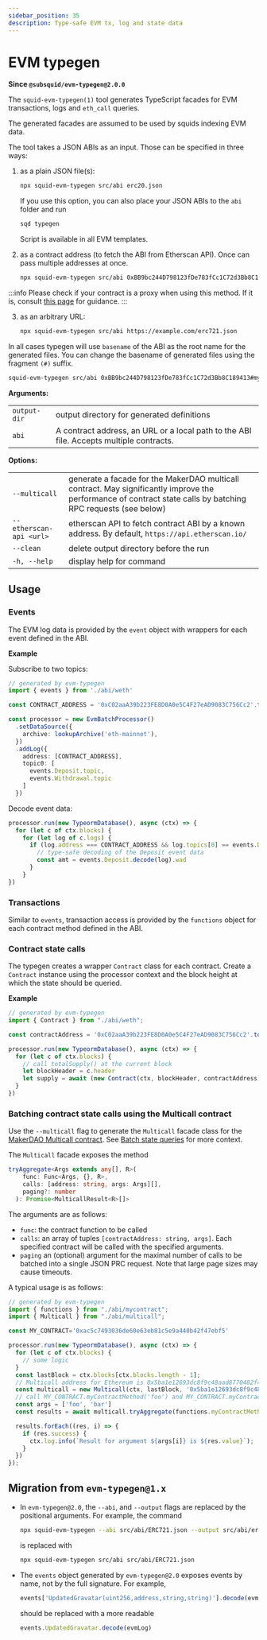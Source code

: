```yaml
---
sidebar_position: 35
description: Type-safe EVM tx, log and state data
---
```


# EVM typegen

**Since `@subsquid/evm-typegen@2.0.0`**

The `squid-evm-typegen(1)` tool generates TypeScript facades for EVM transactions, logs and `eth_call` queries.

The generated facades are assumed to be used by squids indexing EVM data.

The tool takes a JSON ABIs as an input. Those can be specified in three ways:

1. as a plain JSON file(s):

   ```bash
   npx squid-evm-typegen src/abi erc20.json
   ```
   If you use this option, you can also place your JSON ABIs to the `abi` folder and run
   ```bash
   sqd typegen
   ```
   Script is available in all EVM templates.

2. as a contract address (to fetch the ABI from Etherscan API). Once can pass multiple addresses at once.

   ```bash
   npx squid-evm-typegen src/abi 0xBB9bc244D798123fDe783fCc1C72d3Bb8C189413
   ```

:::info
Please check if your contract is a proxy when using this method. If it is, consult [this page](/evm-indexing/proxy-contracts) for guidance.
:::

3. as an arbitrary URL:

   ```bash
   npx squid-evm-typegen src/abi https://example.com/erc721.json
   ```

In all cases typegen will use `basename` of the ABI as the root name for the generated files. You can change the basename of generated files using the fragment `(#)` suffix.

```bash
squid-evm-typegen src/abi 0xBB9bc244D798123fDe783fCc1C72d3Bb8C189413#my-contract-name
```

**Arguments:**

|                        |                                                           |
|------------------------|-----------------------------------------------------------|
|  `output-dir`          | output directory for generated definitions                |
|  `abi`                 | A contract address, an URL or a local path to the ABI file. Accepts multiple contracts. |


**Options:**

|                           |                                                          |
|---------------------------|----------------------------------------------------------| 
|  `--multicall`            | generate a facade for the MakerDAO multicall contract. May significantly improve the performance of contract state calls by batching RPC requests (see below)   |
|  `--etherscan-api <url>`  | etherscan API to fetch contract ABI by a known address. By default, `https://api.etherscan.io/`   |
|  `--clean`                | delete output directory before the run                   |
|  `-h, --help`             | display help for command                                 |


## Usage

### Events 

The EVM log data is provided by the `event` object with wrappers for each event defined in the ABI.

**Example**

Subscribe to two topics:

```ts
// generated by evm-typegen
import { events } from './abi/weth'

const CONTRACT_ADDRESS = '0xC02aaA39b223FE8D0A0e5C4F27eAD9083C756Cc2'.toLowerCase()

const processor = new EvmBatchProcessor()
  .setDataSource({
    archive: lookupArchive('eth-mainnet'),
  })
  .addLog({
    address: [CONTRACT_ADDRESS],
    topic0: [
      events.Deposit.topic,
      events.Withdrawal.topic
    ]
  })
```

Decode event data:
```ts
processor.run(new TypeormDatabase(), async (ctx) => {
  for (let c of ctx.blocks) {
    for (let log of c.logs) {
      if (log.address === CONTRACT_ADDRESS && log.topics[0] == events.Deposit.topic) {
        // type-safe decoding of the Deposit event data
        const amt = events.Deposit.decode(log).wad
      }
    }
})
```

### Transactions

Similar to `events`, transaction access is provided by the `functions` object for each contract method defined in the ABI. 

### Contract state calls

The typegen creates a wrapper `Contract` class for each contract. Create a `Contract` instance using the processor context and the block height at which the state should be queried.

**Example**

```ts
// generated by evm-typegen
import { Contract } from "./abi/weth";

const contractAddress = '0xC02aaA39b223FE8D0A0e5C4F27eAD9083C756Cc2'.toLowerCase()

processor.run(new TypeormDatabase(), async (ctx) => {
  for (let c of ctx.blocks) {
    // call totalSupply() at the current block
    let blockHeader = c.header
    let supply = await (new Contract(ctx, blockHeader, contractAddress).totalSupply())
  }
})
```

### Batching contract state calls using the Multicall contract

Use the `--multicall` flag to generate the `Multicall` facade class for the [MakerDAO Multicall contract](https://github.com/makerdao/multicall). 
See [Batch state queries](/evm-indexing/query-state/#batch-state-queries) for more context.

The `Multicall` facade exposes the method
```ts
tryAggregate<Args extends any[], R>(
    func: Func<Args, {}, R>,
    calls: [address: string, args: Args][],
    paging?: number
  ): Promise<MulticallResult<R>[]>
```
The arguments are as follows:
- `func`: the contract function to be called
- `calls`: an array of tuples `[contractAddress: string, args]`. Each specified contract will be called with the specified arguments.
- `paging` an (optional) argument for the maximal number of calls to be batched into a single JSON PRC request. Note that large page sizes may cause timeouts.

A typical usage is as follows:
```ts
// generated by evm-typegen
import { functions } from "./abi/mycontract";
import { Multicall } from "./abi/multicall";

const MY_CONTRACT='0xac5c7493036de60e63eb81c5e9a440b42f47ebf5'

processor.run(new TypeormDatabase(), async (ctx) => {
  for (let c of ctx.blocks) {
    // some logic
  }
  const lastBlock = ctx.blocks[ctx.blocks.length - 1];
  // Multicall address for Ethereum is 0x5ba1e12693dc8f9c48aad8770482f4739beed696
  const multicall = new Multicall(ctx, lastBlock, '0x5ba1e12693dc8f9c48aad8770482f4739beed696')
  // call MY_CONTRACT.myContractMethod('foo') and MY_CONTRACT.myContractMethod('bar')
  const args = ['foo', 'bar']
  const results = await multicall.tryAggregate(functions.myContractMethod, args.map(a => [MY_CONTRACT, a]) as [string, any[]], 100);

  results.forEach((res, i) => {
    if (res.success) {
      ctx.log.info(`Result for argument ${args[i]} is ${res.value}`);
    }
  }) 
});
```

## Migration from `evm-typegen@1.x`

* In `evm-typegen@2.0`, the `--abi`, and `--output` flags are replaced by the positional arguments. For example, the command
  ```sh
  npx squid-evm-typegen --abi src/abi/ERC721.json --output src/abi/erc721.ts
  ```
  is replaced with
  ```sh
  npx squid-evm-typegen src/abi src/abi/ERC721.json
  ```

* The `events` object generated by `evm-typegen@2.0` exposes events by name, not by the full signature. For example,
  ```ts
  events['UpdatedGravatar(uint256,address,string,string)'].decode(evmLog)
  ```
  should be replaced with a more readable
  ```ts
  events.UpdatedGravatar.decode(evmLog)
  ```
